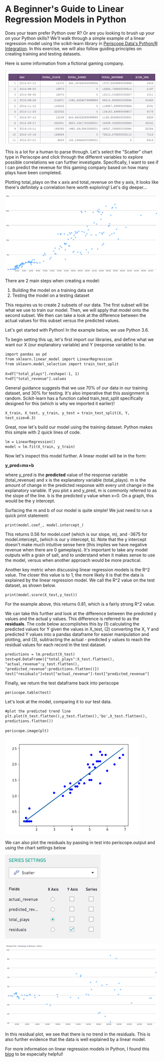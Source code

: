 # A Beginner's Guide to Linear Regression Models in Python

Does your team prefer Python over R? Or are you looking to brush up your on your Python skills? We'll walk through a simple example of a linear regression model using the scikit-learn library in [Periscope Data's Python/R Integration](https://doc.periscopedata.com/article/r-and-python#content). In this exercise, we will also follow guiding principles on creating training and testing datasets.

Here is some information from a fictional gaming company. 

![Raw Data](/Python/A_Beginners_Guide_to_Linear_Regression_Models_in_Python/Images/raw_data_linreg.png)

This is a lot for a human to parse through. Let's select the "Scatter" chart type in Periscope and click through the different variables to explore possible correlations we can further investigate. Specifically, I want to see if I can predict the revenue for this gaming company based on how many plays have been completed.

Plotting total_plays on the x axis and total_revenue on the y axis, it looks like there's definitely a correlation here worth exploring! Let's dig deeper...

![Lin Reg EDA](/Python/A_Beginners_Guide_to_Linear_Regression_Models_in_Python/Images/linreg_EDA.png)

There are 2 main steps when creating a model:

1. Building the model on a training data set
2. Testing the model on a testing dataset

This requires us to create 2 subsets of our data. The first subset will be what we use to train our model. Then, we will apply that model onto the second subset. We then can take a look at the difference between the actual values for this subset versus the predicted values.

Let's get started with Python! In the example below, we use Python 3.6.

To begin setting this up, let's first import our libraries, and define what we want our X (our explanatory variable) and Y (response variable) to be.

	import pandas as pd
	from sklearn.linear_model import LinearRegression
	from sklearn.model_selection import train_test_split

	X=df["total_plays"].reshape(-1, 1)
	Y=df["total_revenue"].values

General guidance suggests that we use 70% of our data in our training dataset, and 30% for testing. It's also imperative that this assignment is random. Scikit-learn has a function called train_test_split specifically designed for this (which is why we imported it earlier)!

	X_train, X_test, y_train, y_test = train_test_split(X, Y, test_size=0.3)

Great, now let's build our model using the training dataset. Python makes this simple with 2 quick lines of code.

	lm = LinearRegression()
	model = lm.fit(X_train, y_train)

Now let's inspect this model further. A linear model will be in the form:

**y_pred=mx+b**

where y_pred is the **predicted** value of the response variable (total_revenue) and x is the explanatory variable (total_plays). m is the amount of change in the predicted response with every unit change in the explanatory variable. If you plot x and y_pred, m is commonly referred to as the slope of the line. b is the predicted y value when x=0. On a graph, this would be the y intercept.

Surfacing the m and b of our model is quite simple! We just need to run a quick print statement:

	print(model.coef_, model.intercept_)

This returns 0.56 for model.coef (which is our slope, m), and -3675 for model.intercept_ (which is our y intercept, b). Note that the y intercept doesn't make much intuitive sense here (this implies we have negative revenue when there are 0 gameplays). It's important to take any model outputs with a grain of salt, and to understand when it makes sense to use the model, versus when another approach would be more practical.

Another key metric when discussing linear regression models is the R^2 value. The closer this value is to 1, the more likely it is that the data is explained by the linear regression model. We call the R^2 value on the test dataset, as shown below.

	print(model.score(X_test,y_test))

For the example above, this returns 0.81, which is a fairly strong R^2 value.

We can take this further and look at the difference between the predicted y values and the actual y values. This difference is referred to as the **residuals**. The code below accomplishes this by (1) calculating the predicted values for Y given the values in X_test, (2) converting the X, Y and predicted Y values into a pandas dataframe for easier manipulation and plotting, and (3), subtracting the actual - predicted y values to reach the residual values for each record in the test dataset.

	predictions = lm.predict(X_test)
	test=pd.DataFrame({"total_plays":X_test.flatten(), "actual_revenue":y_test.flatten(), "predicted_revenue":predictions.flatten()})
	test["residuals"]=test["actual_revenue"]-test["predicted_revenue"]

Finally, we return the test dataframe back into periscope

	periscope.table(test)

Let's look at the model, comparing it to our test data.
	
	#plot the predicted trend line
	plt.plot(X_test.flatten(),y_test.flatten(),'bo',X_test.flatten(), predictions.flatten())

	periscope.image(plt) 

![Lin Reg 1](/Python/A_Beginners_Guide_to_Linear_Regression_Models_in_Python/Images/lin_reg_1.png)

We can also plot the residuals by passing in test into periscope.output and using the chart settings below

![Settings](/Python/A_Beginners_Guide_to_Linear_Regression_Models_in_Python/Images/periscope_settings.png)

![Residual Plot](/Python/A_Beginners_Guide_to_Linear_Regression_Models_in_Python/Images/resid_plot.png)

In this residual plot, we see that there is no trend in the residuals. This is also further evidence that the data is well explained by a linear model.

For more information on linear regression models in Python, I found this [blog](https://towardsdatascience.com/train-test-split-and-cross-validation-in-python-80b61beca4b6) to be especially helpful!
